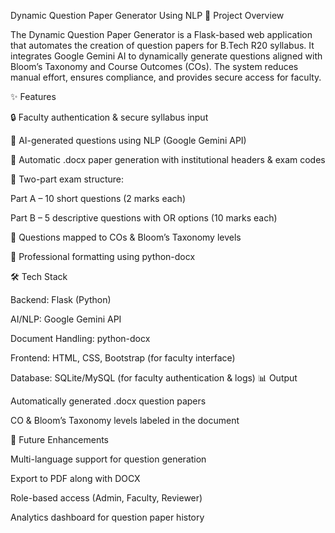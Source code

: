 Dynamic Question Paper Generator Using NLP
📌 Project Overview

The Dynamic Question Paper Generator is a Flask-based web application that automates the creation of question papers for B.Tech R20 syllabus. It integrates Google Gemini AI to dynamically generate questions aligned with Bloom’s Taxonomy and Course Outcomes (COs). The system reduces manual effort, ensures compliance, and provides secure access for faculty.

✨ Features

🔒 Faculty authentication & secure syllabus input

🤖 AI-generated questions using NLP (Google Gemini API)

📝 Automatic .docx paper generation with institutional headers & exam codes

📑 Two-part exam structure:

Part A – 10 short questions (2 marks each)

Part B – 5 descriptive questions with OR options (10 marks each)

🎯 Questions mapped to COs & Bloom’s Taxonomy levels

📂 Professional formatting using python-docx

🛠️ Tech Stack

Backend: Flask (Python)

AI/NLP: Google Gemini API

Document Handling: python-docx

Frontend: HTML, CSS, Bootstrap (for faculty interface)

Database: SQLite/MySQL (for faculty authentication & logs)
📊 Output

Automatically generated .docx question papers

CO & Bloom’s Taxonomy levels labeled in the document

🔮 Future Enhancements

Multi-language support for question generation

Export to PDF along with DOCX

Role-based access (Admin, Faculty, Reviewer)

Analytics dashboard for question paper history
